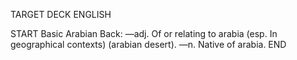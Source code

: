 TARGET DECK
ENGLISH

START
Basic
Arabian
Back: —adj. Of or relating to arabia (esp. In geographical contexts) (arabian desert). —n. Native of arabia.
END
